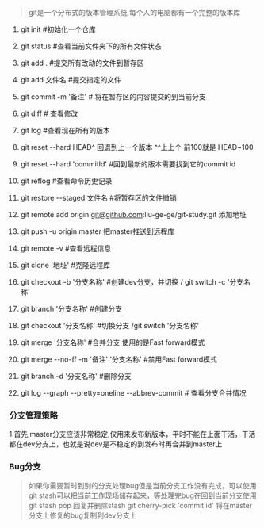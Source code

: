 >   git是一个分布式的版本管理系统,每个人的电脑都有一个完整的版本库
1.  git init #初始化一个仓库
2.  git status #查看当前文件夹下的所有文件状态
3.  git add . #提交所有改动的文件到暂存区
4.  git add 文件名 #提交指定的文件
5.  git commit -m '备注' # 将在暂存区的内容提交的到当前分支
6.  git diff # 查看修改
7.  git log #查看现在所有的版本
8.  git reset --hard HEAD^ 回退到上一个版本 ^^上上个 前100就是 HEAD~100
9.  git reset --hard 'commitId' #回到最新的版本需要找到它的commit id
10. git reflog #查看命令历史记录
11. git restore --staged 文件名 #将暂存区的文件撤销

12. git remote add origin git@github.com:liu-ge-ge/git-study.git 添加地址
13. git push -u origin master 把master推送到远程库
14. git remote -v #查看远程信息
15. git clone '地址' #克隆远程库

16. git checkout -b '分支名称' #创建dev分支，并切换 / git switch -c '分支名称'
17. git branch '分支名称' #创建分支 
18. git checkout '分支名称' #切换分支 /git switch '分支名称'
19. git merge '分支名称' #合并分支 使用的是Fast forward模式
20. git merge --no-ff -m '备注' '分支名称' #禁用Fast forward模式
21. git branch -d '分支名称' #删除分支
22. git log --graph --pretty=oneline --abbrev-commit # 查看分支合并情况



### 分支管理策略
1.首先,master分支应该非常稳定,仅用来发布新版本，平时不能在上面干活，干活都在dev分支上，也就是说dev是不稳定的到发布时再合并到master上

### Bug分支
> 如果你需要暂时到别的分支处理bug但是当前分支工作没有完成，可以使用git stash可以把当前工作现场储存起来，等处理完bug在回到当前分支使用
> git stash pop 回复并删除stash
> git cherry-pick 'commit id' 将在master分支上修复的bug复制到dev分支上